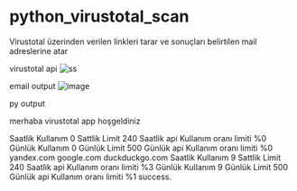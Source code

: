 # python_virustotal_scan
Virustotal üzerinden verilen linkleri tarar ve sonuçları belirtilen mail adreslerine atar


virustotal api
![ss](https://github.com/fthrsya/python_virustotal_scan/assets/13959011/712efcb7-e136-420a-9363-544d6419573a)

email output
![image](https://github.com/fthrsya/python_virustotal_scan/assets/13959011/118095bd-545f-4e7d-b923-0453bc1c201f)


py output

merhaba virustotal app hoşgeldiniz 

Saatlik Kullanım 0 Sattlik Limit 240
Saatlik api Kullanım oranı limiti %0
Günlük Kullanım 0 Günlük Limit 500
Günlük api Kullanım oranı limiti %0
yandex.com
google.com
duckduckgo.com
Saatlik Kullanım 9 Sattlik Limit 240
Saatlik api Kullanım oranı limiti %3
Günlük Kullanım 9 Günlük Limit 500
Günlük api Kullanım oranı limiti %1
success.



